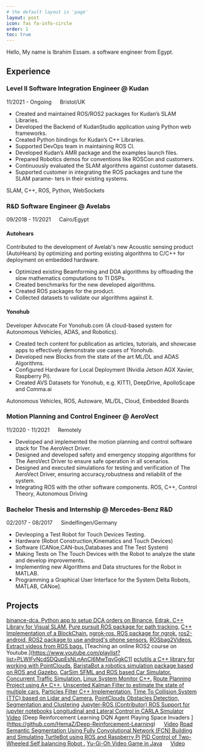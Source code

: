 ```yaml
---
# the default layout is 'page'
layout: post
icon: fas fa-info-circle
order: 1
toc: true
---
```


Hello, My name is Ibrahim Essam. a software engineer from Egypt. 

## Experience

### Level II Software Integration Engineer @ Kudan

<i class="fa fa-calendar"></i> 11/2021 - Ongoing  &emsp; <i class="fa fa-map-marker"></i> Bristol/UK

* Created and maintained ROS/ROS2 packages for Kudan’s SLAM Libraries.
* Developed the Backend of KudanStudio application using Python web frameworks.
* Created Python bindings for Kudan’s C++ Libraries.
* Supported DevOps team in maintaining ROS CI.
* Developed Kudan’s AMR package and the examples launch files.
* Prepared Robotics demos for conventions like ROSCon and customers.
* Continuously evaluated the SLAM algorithms against customer datasets.
* Supported customer in integrating the ROS packages and tune the SLAM parame-
ters in their existing systems.

<i class="fa fa-terminal"></i> SLAM, C++, ROS, Python, WebSockets

### R&D Software Engineer @ Avelabs
<i class="fa fa-calendar"></i> 09/2018 - 11/2021  &emsp; <i class="fa fa-map-marker"></i> Cairo/Egypt

#### Autohears

Contributed to the development of Avelab's new Acoustic sensing product (AutoHears) by optimizing and porting existing algorithms to C/C++ for deployment on embedded hardware. 

* Optimized existing Beamforming and DOA algorithms by offloading the slow mathematics computations to TI DSPs.
* Created benchmarks for the new developed algorithms.
* Created ROS packages for the product.
* Collected datasets to validate our algorithms against it.

#### Yonohub

Developer Advocate For Yonohub.com (A cloud-based system for Autonomous Vehicles,
ADAS, and Robotics).

* Created tech content for publication as articles, tutorials, and showcase apps to
effectively demonstrate use cases of Yonohub.
* Developed new Blocks from the state of the art ML/DL and ADAS Algorithms.
* Configured Hardware for Local Deployment (Nvidia Jetson AGX Xavier, Raspberry Pi).
* Created AVS Datasets for Yonohub, e.g. KITTI, DeepDrive, ApolloScape and Comma.ai

<i class="fa fa-terminal"></i> Autonomous Vehicles, ROS, Autoware, ML/DL, Cloud, Embedded Boards

### Motion Planning and Control Engineer @ AeroVect

<i class="fa fa-calendar"></i> 11/2020 - 11/2021  &emsp; <i class="fa fa-map-marker"></i> Remotely

* Developed and implemented the motion planning and control software stack for The AeroVect Driver.
* Designed and developed safety and emergency stopping algorithms for The AeroVect Driver to ensure safe operation in all scenarios. 
* Designed and executed simulations for testing and verification of The AeroVect Driver, ensuring accuracy,robustness and reliabilit of the system.
* Integrating ROS with the other software components.
<i class="fa fa-terminal"></i> ROS, C++,  Control Theory, Autonomous Driving

### Bachelor Thesis and Internship @ Mercedes-Benz R&D

<i class="fa fa-calendar"></i> 02/2017 - 08/2017  &emsp; <i class="fa fa-map-marker"></i> Sindelfingen/Germany

* Devleoping a Test Robot for Touch Devices Testing. 
* Hardware (Robot Construction,Kinematics and Touch Devices)
* Software (CANoe,CAN-bus,Databases and The Test System)
* Making Tests on The Touch Devices with the Robot to analyze the state
and develop improvements.
* Implementing new Algorithms and Data structures for the Robot in MATLAB.
* Programming a Graphical User Interface for the System
<i class="fa fa-terminal"></i> Delta Robots, MATLAB, CANoe].

## Projects

[binance-dca. Python app to setup DCA orders on Binance.](https://github.com/HemaZ/binance-dca)
[Edrak. C++ Library for Visual SLAM.](https://github.com/HemaZ/Edrak)
[Pure pursuit ROS package for path tracking.](https://github.com/HemaZ/pure_pursuit)
[C++ Implementation of a BlockChain.](https://github.com/HemaZ/my_blockchain)
[ngrok-ros. ROS package for ngrok.](https://github.com/HemaZ/ngrok_ros)
[ros2-android, ROS2 package to use android's phone sensors.](https://github.com/HemaZ/ros2_android)
[ROSbag2Videos, Extract videos from ROS bags.](https://github.com/HemaZ/rosbag_2_videos)
[Teaching an online ROS2 course on Youtube.](https://www.youtube.com/playlist?list=PLWIFvNcdSDQupEsNLnAnCI6MwTqvGgkC1]
[pclutils a C++ library for working with PointClouds.](https://github.com/HemaZ/pcl_utils)
[BaristaBot a robotics simulation package based on ROS and Gazebo.](https://github.com/HemaZ/BaristaBot)
[CarSim SFML and ROS based Car Simulator.](https://github.com/HemaZ/CarSim)
[Concurrent Traffic Simulation.](https://github.com/HemaZ/Concurrent-Traffic-Simulation-CPP)
[Linux System Monitor C++.](https://github.com/HemaZ/CppND-System-Monitor)
[Route Planning Project using A* C++.](https://github.com/HemaZ/CppND-Route-Planning-Project)
[Unscented Kalman Filter to estimate the state of multiple cars.](https://github.com/HemaZ/SFND_Unscented_Kalman_Filter)
[Particles Filter C++ Implementation.](https://github.com/HemaZ/particles_filter)
[Time To Collision System (TTC) based on Lidar and Camera.](https://github.com/HemaZ/SFND_3D_Object_Tracking)
[PointClouds Obstacles Detection, Segmentation and Clustering](https://github.com/HemaZ/SFND_Lidar_Obstacle_Detection)
[Jupyter-ROS (Contributor)  ROS Support for jupyter notebooks](https://github.com/RoboStack/jupyter-ros)
[Longitudinal and Lateral Control in CARLA Simulator](https://github.com/HemaZ/carla-longlat-control) &emsp; [Video](https://www.youtube.com/watch?v=_ONfGpo1h-4)
[Deep Reinforcement Learning DQN Agent Playing Space Invaders ]
(https://github.com/HemaZ/Deep-Reinforcement-Learning) &emsp; [Video](https://www.youtube.com/watch?v=yR3SW-NdS-k&t=3s)
[Road Semantic Segmentation Using Fully Convolutional Network (FCN) ](https://github.com/HemaZ/sem-seg)
[Building and Simulating TurtleBot using ROS and Raspberry Pi](https://github.com/HemaZ/AMR_ROS)
[PID Control of Two-Wheeled Self balancing Robot .](https://www.youtube.com/watch?v=lp5exim_Jro)
[Yu-Gi-Oh Video Game in Java](https://github.com/HemaZ/yu-gi-oh-java) &emsp; [Video](https://www.youtube.com/watch?v=wY9EOFwh1F0)

